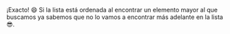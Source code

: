¡Exacto! :smile: Si la lista está ordenada al encontrar un elemento mayor al que buscamos ya sabemos que no lo vamos a encontrar más adelante en la lista :sunglasses:. 